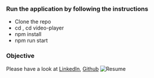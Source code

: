 ### Run the application by following the instructions
- Clone the repo
- cd , cd video-player
- npm install
- npm run start


### Objective
Please have a look at [LinkedIn](https://www.linkedin.com/in/khushboopandit/), [Github](https://github.com/Khushboopandit)
![Resume](https://drive.google.com/file/d/1XE2qpViW8lUMX014dXjEGOmqWT-QGeAi/view?usp=sharing)


